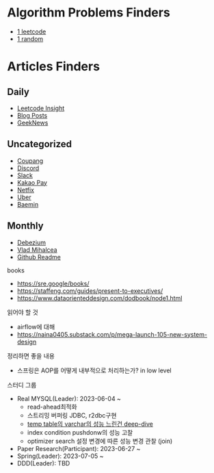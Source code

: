 # Algorithm Problems Finders

- [1 leetcode](https://leetcode.com/problems/random-one-question/algorithms)
- [1 random](https://solved.ac/search?query=%28*b5..p3+-%40%24me%29+%28lang%3Ako+%7C+lang%3Aen%29&sort=random&direction=asc&page=1)

# Articles Finders
## Daily
- [Leetcode Insight](https://leetcode.com/discuss/interview-question?currentPage=1&orderBy=newest_to_oldest&query=)
- [Blog Posts](https://techblogposts.com/)
- [GeekNews](https://news.hada.io/new)

## Uncategorized
- [Coupang](https://medium.com/@coupang-engineering-kr)
- [Discord](https://discord.com/category/engineering)
- [Slack](https://slack.engineering/)
- [Kakao Pay](https://tech.kakaopay.com/)
- [Netfix](https://netflixtechblog.medium.com/)
- [Uber](https://www.uber.com/en-SE/blog/engineering/)
- [Baemin](https://techblog.woowahan.com/)

## Monthly
- [Debezium](https://debezium.io/blog/)
- [Vlad Mihalcea](https://vladmihalcea.com/blog/)
- [Github Readme](https://github.com/readme)

books
- https://sre.google/books/
- https://staffeng.com/guides/present-to-executives/
- https://www.dataorienteddesign.com/dodbook/node1.html

읽어야 할 것
- airflow에 대해
- https://naina0405.substack.com/p/mega-launch-105-new-system-design

정리하면 좋을 내용
- 스프링은 AOP를 어떻게 내부적으로 처리하는가? in low level

스터디 그룹
- Real MYSQL(Leader): 2023-06-04 ~
  - read-ahead최적화
  - 스트리밍 버퍼링 JDBC, r2dbc구현
  - [temp table의 varchar의 성능 느린건 deep-dive](https://github.com/KSH-code/study/blob/master/varchar-fixed-length.md)
  - index condition pushdonw의 성능 고찰
  - optimizer search 설정 변경에 따른 성능 변경 관찰 (join)
- Paper Research(Participant): 2023-06-27 ~
- Spring(Leader): 2023-07-05 ~
- DDD(Leader): TBD
